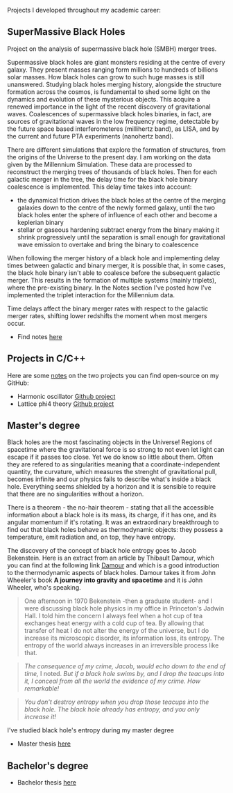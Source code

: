 Projects I developed throughout my academic career:

## SuperMassive Black Holes
Project on the analysis of supermassive black hole (SMBH) merger trees.

Supermassive black holes are giant monsters residing at the centre of every galaxy. They present masses ranging form millions to hundreds of billions solar masses. How black holes can grow to such huge masses is still unanswered. Studying black holes merging history, alongside the structure formation across the cosmos, is fundamental to shed some light on the dynamics and evolution of these mysterious objects. This acquire a renewed importance in the light of the recent discovery of gravitational waves. Coalescences of supermassive black holes binaries, in fact, are sources of gravitational waves in the low frequency regime, detectable by the future space based interferometeres (millihertz band), as LISA, and by the current and future PTA experiments (nanohertz band).

There are different simulations that explore the formation of structures, from the origins of the Universe to the present day. I am working on the data given by the Millennium Simulation. These data are processed to reconstruct the merging trees of thousands of black holes. Then for each galactic merger in the tree, the delay time for the black hole binary coalescence is implemented. This delay time takes into account:
* the dynamical friction drives the black holes at the centre of the merging galaxies down to the centre of the newly formed galaxy, until the two black holes enter the sphere of influence of each other and become a keplerian binary 
* stellar or gaseous hardening subtract energy from the binary making it shrink progressively until the separation is small enough for gravitational wave emission to overtake and bring the binary to coalescence

When following the merger history of a black hole and implementing delay times between galactic and binary merger, it is possible that, in some cases, the black hole binary isn't able to coalesce before the subsequent galactic merger. This results in the formation of multiple systems (mainly triplets), where the pre-existing binary. In the Notes section I've posted how I've implemented the triplet interaction for the Millennium data.

Time delays affect the binary merger rates with respect to the galactic merger rates, shifting lower redshifts the moment when most mergers occur.

- Find notes [here](projects/SMBH_TreeMerger.pdf)

## Projects in C/C++
Here are some [notes](projects/computational_master.pdf) on the two projects you can find open-source on my GitHub:
- Harmonic oscillator [Github project](https://github.com/ulyanadupletsa/HarmonicOscillator)
- Lattice phi4 theory [Github project](https://github.com/ulyanadupletsa/LatticePhi4Theory)

## Master's degree

Black holes are the most fascinating objects in the Universe! Regions of spacetime where the gravitational force is so strong to not even let light can escape if it passes too close. Yet we do know so little about them. Often they are refered to as singularities meaning that a coordinate-independent quantity, the curvature, which measures the strenght of gravitational pull, becomes infinite and our physics fails to describe what's inside a black hole. Everything seems shielded by a horizon and it is sensible to require that there are no singularities without a horizon. 

There is a theorem - the no-hair theorem - stating that all the accessible information about a black hole is its mass, its charge, if it has one, and its angular momentum if it's rotating. It was an extraordinary breakthrough to find out that black holes behave as thermodynamic objects: they possess a temperature, emit radiation and, on top, they have entropy.

The discovery of the concept of black hole entropy goes to Jacob Bekenstein. Here is an extract from an article by Thibault Damour, which you can find at the following link [Damour](https://arxiv.org/pdf/hep-th/0401160.pdf) and which is a good introduction to the thermodynamic aspects of black holes. Damour takes it from John Wheeler's book **A journey into gravity and spacetime** and it is John Wheeler, who's speaking.

> One afternoon in 1970 Bekenstein -then a graduate student- and I were discussing black hole physics in my office in Princeton's Jadwin Hall. I told him the concern I always feel when a hot cup of tea exchanges heat energy with a cold cup of tea. By allowing that transfer of heat I do not alter the energy of the universe, but I do increase its microscopic disorder, its information loss, its entropy. The entropy of the world always increases in an irreversible process like that.

> *The consequence of my crime, Jacob, would echo down to the end of time,* I noted. *But if a black hole swims by, and I drop the teacups into it, I conceal from all the world the evidence of my crime. How remarkable!*

> *You don't destroy entropy when you drop those teacups into the black hole. The black hole already has entropy, and you only increase it!*

I've studied black hole's entropy during my master degree
- Master thesis [here](projects/master.pdf)

## Bachelor's degree
- Bachelor thesis [here](projects/BachelorThesis.pdf)




